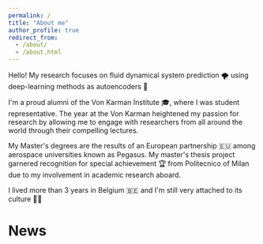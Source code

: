 ```yaml
---
permalink: /
title: "About me"
author_profile: true
redirect_from: 
  - /about/
  - /about.html
---
```


Hello!
My research focuses on fluid dynamical system prediction 🌪️ using deep-learning methods as autoencoders 🤖

I'm a proud alumni of the Von Karman Institute 🎓, where I was student representative. The year at the Von Karman heightened my passion for research by allowing me to engage with researchers from all around the world through their compelling lectures.

My Master's degrees are the results of an European partnership 🇪🇺 among aerospace universities known as Pegasus. My master's thesis project garnered recognition for special achievement 🏆 from Politecnico of Milan due to my involvement in academic research aboard.

I lived more than 3 years in Belgium 🇧🇪 and I'm still very attached to its culture 🍟🍫

News
======





